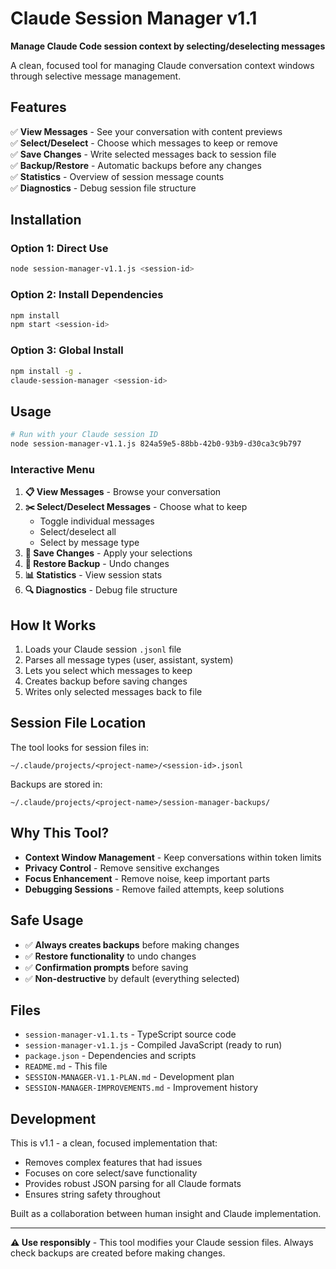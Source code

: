 # Claude Session Manager v1.1

**Manage Claude Code session context by selecting/deselecting messages**

A clean, focused tool for managing Claude conversation context windows through selective message management.

## Features

✅ **View Messages** - See your conversation with content previews  
✅ **Select/Deselect** - Choose which messages to keep or remove  
✅ **Save Changes** - Write selected messages back to session file  
✅ **Backup/Restore** - Automatic backups before any changes  
✅ **Statistics** - Overview of session message counts  
✅ **Diagnostics** - Debug session file structure  

## Installation

### Option 1: Direct Use
```bash
node session-manager-v1.1.js <session-id>
```

### Option 2: Install Dependencies
```bash
npm install
npm start <session-id>
```

### Option 3: Global Install
```bash
npm install -g .
claude-session-manager <session-id>
```

## Usage

```bash
# Run with your Claude session ID
node session-manager-v1.1.js 824a59e5-88bb-42b0-93b9-d30ca3c9b797
```

### Interactive Menu

1. **📋 View Messages** - Browse your conversation
2. **✂️ Select/Deselect Messages** - Choose what to keep
   - Toggle individual messages
   - Select/deselect all
   - Select by message type
3. **💾 Save Changes** - Apply your selections
4. **🔄 Restore Backup** - Undo changes
5. **📊 Statistics** - View session stats
6. **🔍 Diagnostics** - Debug file structure

## How It Works

1. Loads your Claude session `.jsonl` file
2. Parses all message types (user, assistant, system)
3. Lets you select which messages to keep
4. Creates backup before saving changes
5. Writes only selected messages back to file

## Session File Location

The tool looks for session files in:
```
~/.claude/projects/<project-name>/<session-id>.jsonl
```

Backups are stored in:
```
~/.claude/projects/<project-name>/session-manager-backups/
```

## Why This Tool?

- **Context Window Management** - Keep conversations within token limits
- **Privacy Control** - Remove sensitive exchanges
- **Focus Enhancement** - Remove noise, keep important parts
- **Debugging Sessions** - Remove failed attempts, keep solutions

## Safe Usage

- ✅ **Always creates backups** before making changes
- ✅ **Restore functionality** to undo changes
- ✅ **Confirmation prompts** before saving
- ✅ **Non-destructive** by default (everything selected)

## Files

- `session-manager-v1.1.ts` - TypeScript source code
- `session-manager-v1.1.js` - Compiled JavaScript (ready to run)
- `package.json` - Dependencies and scripts
- `README.md` - This file
- `SESSION-MANAGER-V1.1-PLAN.md` - Development plan
- `SESSION-MANAGER-IMPROVEMENTS.md` - Improvement history

## Development

This is v1.1 - a clean, focused implementation that:
- Removes complex features that had issues
- Focuses on core select/save functionality
- Provides robust JSON parsing for all Claude formats
- Ensures string safety throughout

Built as a collaboration between human insight and Claude implementation.

---

**⚠️ Use responsibly** - This tool modifies your Claude session files. Always check backups are created before making changes. 